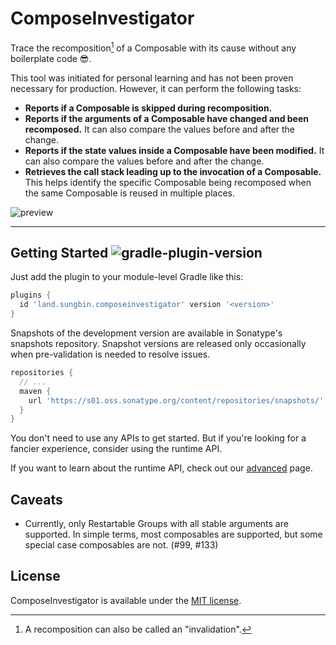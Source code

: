 # ComposeInvestigator

Trace the recomposition[^1] of a Composable with its cause without any boilerplate code 😎.

[^1]: A recomposition can also be called an "invalidation".

This tool was initiated for personal learning and has not been proven necessary for production.
However, it can perform the following tasks:

- **Reports if a Composable is skipped during recomposition.**
- **Reports if the arguments of a Composable have changed and been recomposed.** It can also compare
  the values before and after the change.
- **Reports if the state values inside a Composable have been modified.** It can also compare the
  values before and after the change.
- **Retrieves the call stack leading up to the invocation of a Composable.** This helps identify the
  specific Composable being recomposed when the same Composable is reused in multiple places.

![preview](https://github.com/jisungbin/ComposeInvestigator/assets/40740128/98991bd9-97f2-47a7-9cc9-6f9cd1cda0e3)

---

## Getting Started  ![gradle-plugin-version](https://img.shields.io/maven-central/v/land.sungbin.composeinvestigator/composeinvestigator-gradle-plugin?style=flat-square)

Just add the plugin to your module-level Gradle like this:

```groovy
plugins {
  id 'land.sungbin.composeinvestigator' version '<version>'
}
```

Snapshots of the development version are available in Sonatype's snapshots repository.
Snapshot versions are released only occasionally when pre-validation is needed to resolve issues.

```groovy
repositories {
  // ...
  maven {
    url 'https://s01.oss.sonatype.org/content/repositories/snapshots/'
  }
}
```

You don't need to use any APIs to get started. But if you're
looking for a fancier experience, consider using the runtime API.

If you want to learn about the runtime API, check out our [advanced](advanced.md) page.

## Caveats

- Currently, only Restartable Groups with all stable arguments are supported. In simple terms, most
  composables are supported, but some special case composables are not. (#99, #133)

## License

ComposeInvestigator is available under
the [MIT license](https://github.com/jisungbin/ComposeInvestigator/blob/main/LICENSE).
